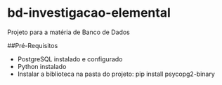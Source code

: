 # bd-investigacao-elemental

Projeto para a matéria de Banco de Dados

##Pré-Requisitos
- PostgreSQL instalado e configurado
- Python instalado
- Instalar a biblioteca na pasta do projeto: pip install psycopg2-binary
